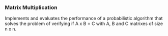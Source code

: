 ### Matrix Multiplication

Implements and evaluates the performance of a probabilistic algorithm that solves the problem of verifying if A x B = C 
with A, B and C matrixes of size n x n.  
